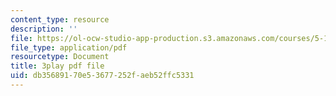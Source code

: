 ```yaml
---
content_type: resource
description: ''
file: https://ol-ocw-studio-app-production.s3.amazonaws.com/courses/5-111sc-principles-of-chemical-science-fall-2014/db35689170e53677252faeb52ffc5331_r7MO11iMsOQ.pdf
file_type: application/pdf
resourcetype: Document
title: 3play pdf file
uid: db356891-70e5-3677-252f-aeb52ffc5331
---
```

